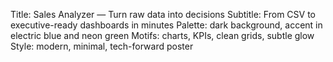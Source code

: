 Title: Sales Analyzer — Turn raw data into decisions
Subtitle: From CSV to executive-ready dashboards in minutes
Palette: dark background, accent in electric blue and neon green
Motifs: charts, KPIs, clean grids, subtle glow
Style: modern, minimal, tech-forward poster
